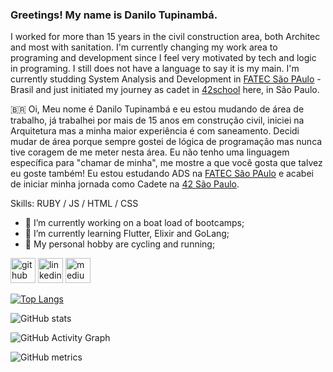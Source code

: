 ### Greetings! My name is Danilo Tupinambá.

I worked for more than 15 years in the civil construction area, both Architec and most with sanitation. I'm currently changing my work area to programing and development since I feel very motivated by tech and logic in programing.
I still does not have a language to say it is my main.
I'm currently studding System Analysis and Development in [FATEC São PAulo](http://www.fatecsp.br/) - Brasil and just initiated my journey as cadet in [42school](https://www.42sp.org.br/) here, in São Paulo.

🇧🇷
Oi, Meu nome é Danilo Tupinambá e eu estou mudando de área de trabalho, já trabalhei por mais de 15 anos em construção civil, iniciei na Arquitetura mas a minha maior experiência é com saneamento. Decidi mudar de área porque sempre gostei de lógica de programação mas nunca tive coragem de me meter nesta área.
Eu não tenho uma linguagem específica para "chamar de minha", me mostre a que você gosta que talvez eu goste também!
Eu estou estudando ADS na [FATEC São PAulo](http://www.fatecsp.br/) e acabei de iniciar minha jornada como Cadete na [42 São Paulo](https://www.42sp.org.br/).


Skills: RUBY  / JS / HTML / CSS

- 🔭 I’m currently working on a boat load of bootcamps;
- 🌱 I’m currently learning Flutter, Elixir and GoLang;
- 🚴 My personal hobby are cycling and running;


[<img src='https://cdn.jsdelivr.net/npm/simple-icons@3.0.1/icons/github.svg' alt='github' height='40'>](https://github.com/DanTupi)  [<img src='https://cdn.jsdelivr.net/npm/simple-icons@3.0.1/icons/linkedin.svg' alt='linkedin' height='40'>](https://www.linkedin.com/in/danilo-tupinamba/)  [<img src='https://cdn.jsdelivr.net/npm/simple-icons@3.0.1/icons/medium.svg' alt='medium' height='40'>](https://tupinamba.medium.com/)  

[![Top Langs](https://github-readme-stats.vercel.app/api/top-langs/?username=DanTupi)](https://github.com/anuraghazra/github-readme-stats)

![GitHub stats](https://github-readme-stats.vercel.app/api?username=DanTupi&show_icons=true)  

![GitHub Activity Graph](https://activity-graph.herokuapp.com/graph?username=DanTupi)  

![GitHub metrics](https://metrics.lecoq.io/DanTupi)  

